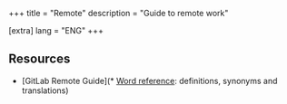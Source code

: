 +++
title = "Remote"
description = "Guide to remote work"

[extra]
lang = "ENG"
+++

## Resources

* [GitLab Remote Guide](* [Word reference](https://www.wordreference.com): definitions, synonyms and translations)

